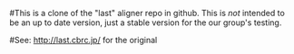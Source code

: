 #This is a clone of the "last" aligner repo in github. This is *not* intended to be an up to date version, just a stable version for the our group's testing.

#See: http://last.cbrc.jp/ for the original